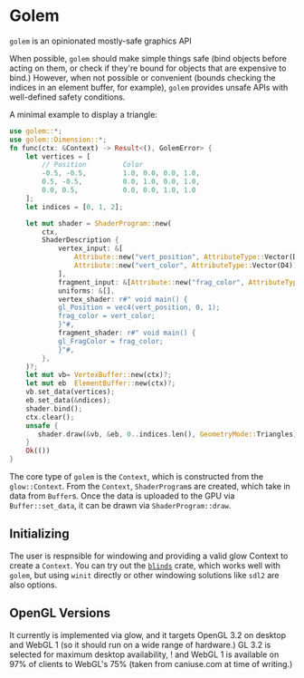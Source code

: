 # Golem

`golem` is an opinionated mostly-safe graphics API

 When possible, `golem` should make simple things safe (bind objects before acting on them, or
 check if they're bound for objects that are expensive to bind.) However, when not possible or
 convenient (bounds checking the indices in an element buffer, for example), `golem` provides
 unsafe APIs with well-defined safety conditions.

 A minimal example to display a triangle:

 ```rust
 use golem::*;
 use golem::Dimension::*;
 fn func(ctx: &Context) -> Result<(), GolemError> {
     let vertices = [
         // Position         Color
         -0.5, -0.5,         1.0, 0.0, 0.0, 1.0,
         0.5, -0.5,          0.0, 1.0, 0.0, 1.0,
         0.0, 0.5,           0.0, 0.0, 1.0, 1.0
     ];
     let indices = [0, 1, 2];

     let mut shader = ShaderProgram::new(
         ctx,
         ShaderDescription {
             vertex_input: &[
                 Attribute::new("vert_position", AttributeType::Vector(D2)),
                 Attribute::new("vert_color", AttributeType::Vector(D4)),
             ],
             fragment_input: &[Attribute::new("frag_color", AttributeType::Vector(D4))],
             uniforms: &[],
             vertex_shader: r#" void main() {
             gl_Position = vec4(vert_position, 0, 1);
             frag_color = vert_color;
             }"#,
             fragment_shader: r#" void main() {
             gl_FragColor = frag_color;
             }"#,
         },
     )?;
     let mut vb= VertexBuffer::new(ctx)?;
     let mut eb  ElementBuffer::new(ctx)?;
     vb.set_data(vertices);
     eb.set_data(&ndices);
     shader.bind();
     ctx.clear();
     unsafe {
        shader.draw(&vb, &eb, 0..indices.len(), GeometryMode::Triangles)?;
     }
     Ok(())
}
```

The core type of `golem` is the `Context`, which is constructed from the `glow::Context`.
 From the `Context`, `ShaderProgram`s are created, which take in data from `Buffer`s. Once
 the data is uploaded to the GPU via `Buffer::set_data`, it can be drawn via `ShaderProgram::draw`.

 ## Initializing

 The user is respnsible for windowing and providing a valid glow Context to create a
 `Context`. You can try out the [`blinds`](https://crates.io/crates/blinds) crate, which works
 well with `golem`, but using `winit` directly or other windowing solutions like `sdl2` are also
 options.

 ## OpenGL Versions
 It currently is implemented via glow, and it targets OpenGL 3.2 on desktop and WebGL 1 (so it
 should run on a wide range of hardware.) GL 3.2 is selected for maximum desktop availability,
 ! and WebGL 1 is available on 97% of clients to WebGL's 75% (taken from caniuse.com at time of
 writing.)
